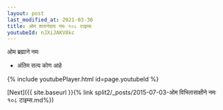 ```yaml
---
layout: post
last_modified_at: 2021-03-30
title: ओम शतानंदाय नमः १०८ टाइम्स
youtubeId: nJXiJAKV8kc
---
```

 
 
 ओम ब्रह्माने नमः  
 
 -  अंतिम सत्य कोण आहे 
 
  
 
  
 
 
 
 
 
 


{% include youtubePlayer.html id=page.youtubeId %}
 
[Next]({{ site.baseurl }}{% link  split2/_posts/2015-07-03-ओम विभितासाक्षीने नमः १०८ टाइम्स.md%})
 
